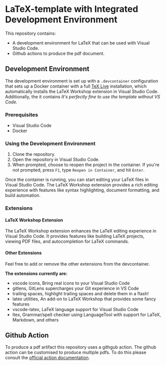 # LaTeX-template with Integrated Development Environment

This repository contains:

- A development environment for LaTeX that can be used with Visual Studio Code.
- Github actions to produce the pdf document.

## Development Environment

The development environment is set up with a `.devcontainer` configuration that sets up a Docker container with a full [TeX Live](https://www.tug.org/texlive/) installation, which automatically installs the LaTeX Workshop extension in Visual Studio Code. Additionally, the it contains
_It's perfectly fine to use the template without VS Code._

### Prerequisites

- Visual Studio Code
- Docker

### Using the Development Environment

1. Clone the repository.
2. Open the repository in Visual Studio Code.
3. When prompted, choose to reopen the project in the container. If you're not prompted, press `F1`, type `Reopen in Container`, and hit `Enter`.

Once the container is running, you can start editing your LaTeX files in Visual Studio Code. The LaTeX Workshop extension provides a rich editing experience with features like syntax highlighting, document formatting, and build automation.

### Extensions

#### LaTeX Workshop Extension

The LaTeX Workshop extension enhances the LaTeX editing experience in Visual Studio Code. It provides features like building LaTeX projects, viewing PDF files, and autocompletion for LaTeX commands.

#### Other Extensions

Feel free to add or remove the other extensions from the devcontainer.

**The extensions currently are:**

- vscode icons, Bring real icons to your Visual Studio Code
- gitlens, GitLens supercharges your Git experience in VS Code
- trailing spaces, highlight trailing spaces and delete them in a flash!
- latex utilities, An add-on to LaTeX Workshop that provides some fancy features
- vscode-latex, LaTeX language support for Visual Studio Code
- ltex, Grammar/spell checker using LanguageTool with support for LaTeX, Markdown,  and others

## Github Action

To produce a pdf artifact this repository uses a githgub action. The github action can be customised to produce multiple pdfs. To do this please consult the [official action documentation](https://github.com/marketplace/actions/github-action-for-latex).
